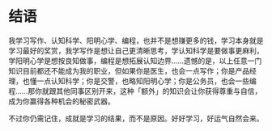 # 结语

我学习写作、认知科学、阳明心学、编程，也并不是想赚更多的钱，学习本身就是学习最好的奖赏，我学写作是想让自己更清晰思考，学认知科学是要做事更麻利，学阳明心学是想按良知做事，编程是想拓展认知边界……遗憾的是，以上任意一门知识目前都还不能成为我的职业，但如果你是医生，也会一点写作；你是产品经理，也懂一点认知科学；你是交警，也略知阳明心学；你是公务员，也会一些编程……那你就跟其他同事区别开来，这种「额外」的知识会让你获得尊重与自信，成为你赢得各种机会的秘密武器。

不过你仍需记住，成就是学习的结果，而不是原因。好好学习，好运气自然会来。